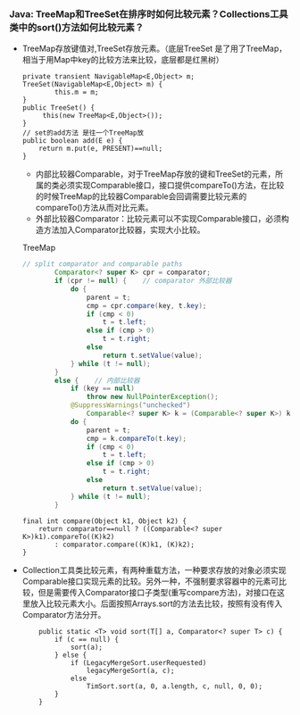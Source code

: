 ###  Java: TreeMap和TreeSet在排序时如何比较元素？Collections工具类中的sort()方法如何比较元素？

- TreeMap存放键值对,TreeSet存放元素。（底层TreeSet 是了用了TreeMap，相当于用Map中key的比较方法来比较，底层都是红黑树）

  ```
  private transient NavigableMap<E,Object> m;
  TreeSet(NavigableMap<E,Object> m) {
          this.m = m;
  }
  public TreeSet() {
       this(new TreeMap<E,Object>());
  }
  // set的add方法 是往一个TreeMap放
  public boolean add(E e) {
      return m.put(e, PRESENT)==null;
  }
  ```

  - 内部比较器Comparable，对于TreeMap存放的键和TreeSet的元素，所属的类必须实现Comparable接口，接口提供compareTo()方法，在比较的时候TreeMap的比较器Comparable会回调需要比较元素的compareTo()方法从而对比元素。
  - 外部比较器Comparator：比较元素可以不实现Comparable接口，必须构造方法加入Comparator比较器，实现大小比较。

  TreeMap

  ```java
  // split comparator and comparable paths
          Comparator<? super K> cpr = comparator;
          if (cpr != null) {	// comparator 外部比较器
              do {
                  parent = t;
                  cmp = cpr.compare(key, t.key);
                  if (cmp < 0)
                      t = t.left;
                  else if (cmp > 0)
                      t = t.right;
                  else
                      return t.setValue(value);
              } while (t != null);
          }
          else {	// 内部比较器
              if (key == null)
                  throw new NullPointerException();
              @SuppressWarnings("unchecked")
                  Comparable<? super K> k = (Comparable<? super K>) key;
              do {
                  parent = t;
                  cmp = k.compareTo(t.key);
                  if (cmp < 0)
                      t = t.left;
                  else if (cmp > 0)
                      t = t.right;
                  else
                      return t.setValue(value);
              } while (t != null);
          }
  ```

      final int compare(Object k1, Object k2) {
          return comparator==null ? ((Comparable<? super K>)k1).compareTo((K)k2)
              : comparator.compare((K)k1, (K)k2);
      }



- Collection工具类比较元素，有两种重载方法，一种要求存放的对象必须实现Comparable接口实现元素的比较。另外一种，不强制要求容器中的元素可比较，但是需要传入Comparator接口子类型(重写compare方法)，对接口在这里放入比较元素大小。后面按照Arrays.sort的方法去比较，按照有没有传入Comparator方法分开。

  ```
      public static <T> void sort(T[] a, Comparator<? super T> c) {
          if (c == null) {
              sort(a);
          } else {
              if (LegacyMergeSort.userRequested)
                  legacyMergeSort(a, c);
              else
                  TimSort.sort(a, 0, a.length, c, null, 0, 0);
          }
      }
  ```

  

